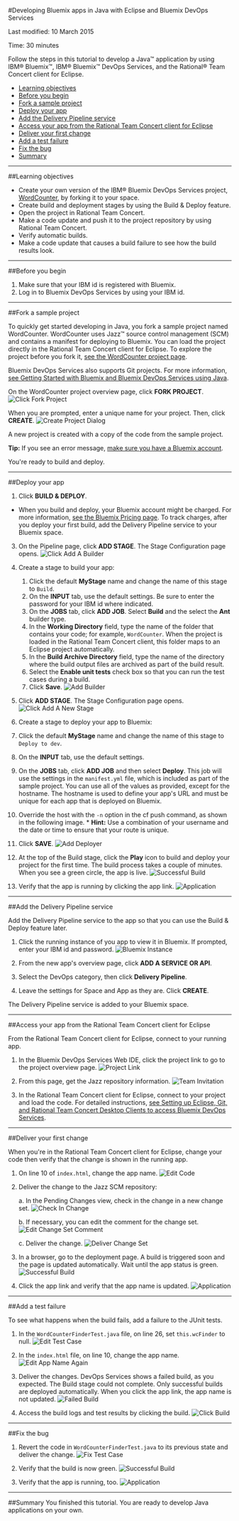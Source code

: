 #Developing Bluemix apps in Java with Eclipse and Bluemix DevOps Services

Last modified: 10 March 2015

Time: 30 minutes

Follow the steps in this tutorial to develop a Java&trade; application by using IBM&reg; Bluemix&trade;, IBM&reg; Bluemix&trade; DevOps Services, and the Rational&reg; Team Concert client for Eclipse. 

* [Learning objectives](#objectives)
* [Before you begin](#before_begin)
* [Fork a sample project](#fork_app)
* [Deploy your app](#deploy_app)
* [Add the Delivery Pipeline service](#add_pipeline)
* [Access your app from the Rational Team Concert client for Eclipse](#use_rtc)
* [Deliver your first change](#first_change)
* [Add a test failure](#test_failure)
* [Fix the bug](#fix_bug)
* [Summary](#summary)

---
<a name='objectives'></a>
##Learning objectives

* Create your own version of the IBM® Bluemix DevOps Services project, [WordCounter](https://hub.jazz.net/project/pskhadke/WordCounter/overview), by forking it to your space.
* Create build and deployment stages by using the Build & Deploy feature.
* Open the project in Rational Team Concert.
* Make a code update and push it to the project repository by using Rational Team Concert.
* Verify automatic builds.
* Make a code update that causes a build failure to see how the build results look.

---

<a name='before_begin'></a>
##Before you begin

1. Make sure that your IBM id is registered with Bluemix. 
2. Log in to Bluemix DevOps Services by using your IBM id.

---

<a name='fork_app'></a>
##Fork a sample project

To quickly get started developing in Java, you fork a sample project named WordCounter. WordCounter uses Jazz&trade; source control management (SCM) and contains a manifest for deploying to Bluemix. You can load the project directly in the Rational Team Concert client for Eclipse. To explore the project before you fork it,  [see the WordCounter project page](https://hub.jazz.net/project/pskhadke/WordCounter/overview).

Bluemix DevOps Services also supports Git projects. For more information, [see Getting Started with Bluemix and Bluemix DevOps Services using Java](/tutorials/jazzeditorjava).

On the WordCounter project overview page, click **FORK PROJECT**. 
![Click Fork Project](/tutorials/jazzrtc/images/click_fork_project.png "Click Fork Project")

When you are prompted, enter a unique name for your project. Then, click **CREATE**.
![Create Project Dialog](/tutorials/jazzrtc/images/create_project.png "Create Project Dialog")

A new project is created with a copy of the code from the sample project.

**Tip:** If you see an error message, [make sure you have a Bluemix account](//bluemix.net).

You're ready to build and deploy.

---
<a name='deploy_app'></a>
##Deploy your app

1. Click **BUILD & DEPLOY**. 
  * When you build and deploy, your Bluemix account might be charged. For more information, [see the Bluemix Pricing page](https://bluemix.net/#/pricing).
To track charges, after you deploy your first build, add the Delivery Pipeline service to your Bluemix space.

3. On the Pipeline page, click **ADD STAGE**. The Stage Configuration page opens.
![Click Add A Builder](/tutorials/jazzrtc/images/add_builder.png "Click add a builder")

4. Create a stage to build your app:
    1. Click the default **MyStage** name and change the name of this stage to `Build`. 
    2. On the **INPUT** tab, use the default settings. Be sure to enter the password for your IBM id where indicated.  
	3. On the **JOBS** tab, click **ADD JOB**. Select **Build** and the select the **Ant** builder type.   
    4. In the **Working Directory** field, type the name of the folder that contains your code; for example, `WordCounter`. When the project is loaded in the Rational Team Concert client, this folder maps to an Eclipse project automatically.
    5. In the **Build Archive Directory** field, type the name of the directory where the build output files are archived as part of the build result.
    6. Select the **Enable unit tests** check box so that you can run the test cases during a build.
    7. Click **Save**.
![Add Builder](/tutorials/jazzrtc/images/configure_builder.png "Add Builder")

6. Click **ADD STAGE**. The Stage Configuration page opens.
![Click Add A New Stage](/tutorials/jazzrtc/images/add_deployer.png "Click add a new stage")

7.  Create a stage to deploy your app to Bluemix:
  1. Click the default **MyStage** name and change the name of this stage to `Deploy to dev`. 
  2. On the **INPUT** tab, use the default settings.
  3. On the **JOBS** tab, click **ADD JOB** and then select **Deploy**. This job will use the settings in the `manifest.yml` file, which is included as part of the sample project. You can use all of the values as provided, except for the hostname. The hostname is used to define your app's URL and must be unique for each app that is deployed on Bluemix.
  4. Override the host with the `-n` option in the cf push command, as shown in the following image.
    * **Hint:** Use a combination of your username and the date or time to ensure that your route is unique.
  5. Click **SAVE**. 
![Add Deployer](/tutorials/jazzrtc/images/configure_deployer.png "Add Deployer")

9. At the top of the Build stage, click the **Play** icon to build and deploy your project for the first time. The build process takes a couple of minutes. When you see a green circle, the app is live. 
![Successful Build](/tutorials/jazzrtc/images/build1_success.png "Successful Build")

10. Verify that the app is running by clicking the app link.
![Application](/tutorials/jazzrtc/images/app.png "Application")

---
<a name='add_pipeline'></a>
##Add the Delivery Pipeline service

Add the Delivery Pipeline service to the app so that you can use the Build & Deploy feature later.  

1. Click the running instance of you app to view it in Bluemix. If prompted, enter your IBM id and password.
![Bluemix Instance](/tutorials/jazzrtc/images/running_instance.png "Bluemix Instance")

2. From the new app's overview page, click **ADD A SERVICE OR API**.

3. Select the DevOps category, then click **Delivery Pipeline**.

4. Leave the settings for Space and App as they are. Click **CREATE**.

The Delivery Pipeline service is added to your Bluemix space. 

---
<a name='use_rtc'></a>
##Access your app from the Rational Team Concert client for Eclipse

From the Rational Team Concert client for Eclipse, connect to your running app. 

1. In the Bluemix DevOps Services Web IDE, click the project link to go to the project overview page. 
![Project Link](/tutorials/jazzrtc/images/project_link.png "Project Link")

2. From this page, get the Jazz repository information. 
![Team Invitation](/tutorials/jazzrtc/images/team_invite.png "Team Invitation")

3. In the Rational Team Concert client for Eclipse, connect to your project and load the code. For detailed instructions, [see Setting up Eclipse, Git, and Rational Team Concert Desktop Clients to access Bluemix DevOps Services](/tutorials/clients#working_with_a_jazz_scm_project).				

---
<a name='first_change'></a>
##Deliver your first change

When you're in the Rational Team Concert client for Eclipse, change your code then verify that the change is shown in the running app.

1. On line 10 of `index.html`, change the app name.
![Edit Code](/tutorials/jazzrtc/images/edit_code.png "Edit Code")

2. Deliver the change to the Jazz SCM repository:

	a. In the Pending Changes view, check in the change in a new change set.
	![Check In Change](/tutorials/jazzrtc/images/checkin.png "Check In Change")

	b. If necessary, you can edit the comment for the change set.
	![Edit Change Set Comment](/tutorials/jazzrtc/images/edit_comment.png "Edit Change Set Comment")
	
	c. Deliver the change. 
	![Deliver Change Set](/tutorials/jazzrtc/images/deliver.png "Deliver Change Set")

3. In a browser, go to the deployment page. A build is triggered soon and the page is updated automatically. Wait until the app status is green.
![Successful Build](/tutorials/jazzrtc/images/build2_success.png "Successful Build")

4. Click the app link and verify that the app name is updated.
![Application](/tutorials/jazzrtc/images/app2.png "Application") 

---
<a name='test_failure'></a>
##Add a test failure

To see what happens when the build fails, add a failure to the JUnit tests. 

1. In the `WordCounterFinderTest.java` file, on line 26, set `this.wcFinder` to null.
![Edit Test Case](/tutorials/jazzrtc/images/edit_testcase.png "Edit Test Case")

2. In the `index.html` file, on line 10, change the app name. 
![Edit App Name Again](/tutorials/jazzrtc/images/edit_code_2.png "Edit App Name Again")

3. Deliver the changes. DevOps Services shows a failed build, as you expected. The Build stage could not complete. Only successful builds are deployed automatically. When you click the app link, the app name is not updated.
![Failed Build](/tutorials/jazzrtc/images/build3_failure.png "Failed Build")

4. Access the build logs and test results by clicking the build.
![Click Build](/tutorials/jazzrtc/images/build_log.png "Click Build")

---
<a name='fix_bug'></a>
##Fix the bug

1. Revert the code in `WordCounterFinderTest.java` to its previous state and deliver the change.
![Fix Test Case](/tutorials/jazzrtc/images/fix_testcase.png "Fix Test Case")

2. Verify that the build is now green.
![Successful Build](/tutorials/jazzrtc/images/build4_success.png "Successful Build")

3. Verify that the app is running, too.
![Application](/tutorials/jazzrtc/images/app3.png "Application")
	

---
<a name='summary'></a>
##Summary
You finished this tutorial. You are ready to develop Java applications on your own. 
